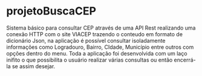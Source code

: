 # projetoBuscaCEP
Sistema básico para consultar CEP através de uma API Rest realizando uma conexão HTTP com o site VIACEP trazendo o conteudo em formato de dicionário Json, na aplicação é possível consultar isoladamente informações como Logradouro, Bairro, CIdade, Município entre outros com opções dentro do menu. Toda a aplicação foi desenvolvida com um laço inifito o que possibilita o usuário realizar várias consultas ou então encerrá-la se assim desejar. 
